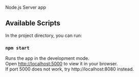 Node.js Server app

## Available Scripts

In the project directory, you can run:

### `npm start`

Runs the app in the development mode.\
Open [http://localhost:5000](http://localhost:5000) to view it in your browser.  
If port 5000 does not work, try http://localhost:8080 instead.
